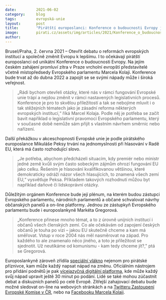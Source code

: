 ```yaml
---
date:         2021-06-02
category:     blog
tags:         evropská-unie
layout:       post
title:        "Pirátští europoslanci: Konference o budoucnosti Evropy je jedinečná šance na změnu. Zapojte se i vy"
image:        pirati.cz/assets/img/articles/2021/Konference_o_budoucnosti_Evropy.png
author:       
---
```


Brusel/Praha, 2. června 2021 – Otevřít debatu o reformách evropských institucí a společně změnit Evropu k lepšímu. I to očekávají pirátští europoslanci od unikátní Konference o budoucnosti Evropy. Na jejím českém zahájení promluví zítra v Praze vrcholní evropští představitelé včetně místopředsedy Evropského parlamentu Marcela Kolaji. Konference bude trvat až do dubna 2022 a zapojit se se svými nápady může i široká veřejnost.

> „Rádi bychom otevřeli otázky, které nás v rámci fungování Evropské unie trápí a nejdou změnit v rámci nastavených legislativních procesů. Konference je pro to skvělou příležitostí a tak se nebojíme mluvit i o tak stěžejních tématech jako je zásadní reforma některých evropských institucí,“ říká Marcel Kolaja. Podle něj je potřeba se začít bavit například o legislativní pravomoci Evropského parlamentu, který v současné době nemůže sám přijít s vlastním návrhem směrnic nebo nařízení.

Další překážkou v akceschopnosti Evropské unie je podle pirátského europoslance Mikuláše Peksy trvání na jednomyslnosti při hlasování v Radě EU, která má často rozhodující slovo. 

> „Je potřeba, abychom předcházeli situacím, kdy premiér nebo ministr jedné země kvůli svým často sobeckým zájmům ohrozí fungování EU jako celku. Řešením je hlasování kvalifikovanou většinou, které demokraticky odráží názor všech hlasujících, to znamená všech zemí EU,“ vysvětluje Peksa. Příkladem takových rozhodnutí můžou byt například daňové či lidskoprávní otázky.

Důležitým orgánem Konference bude její plénum, na kterém budou zástupci Evropského parlamentu, národních parlamentů a občané schvalovat návrhy občanských panelů a on-line platformy. Jednou ze zástupkyň Evropského parlamentu bude i europoslankyně Markéta Gregorová.

> „Konference přinese mnoho témat, a to z úrovně unijních institucí i občanů všech členských zemí. Co ale očekávám od zapojení českých občanů je touha po vizi – jakou EU skutečně chceme a kam má směřovat. Vstup v roce 2004 nás měl nasměrovat na západ. Pro každého to ale znamenalo něco jiného, a toto je příležitost se sjednotit. Už neutíkáme od komunismu - kam tedy chceme jít?," ptá se Gregorová.

Europoslankyně zároveň zřídila [speciální vlákno](https://forum.pirati.cz/viewtopic.php?f=374&t=57271) nejenom pro pirátské příznivce, kam může každý napsat nápad na změnu. Oficiálním nástrojem pro přidání podnětů je pak [vícejazyčná digitální platforma](https://futureu.europa.eu/processes), kde může každý svůj nápad upravit ještě 30 minut po podání. Lidé se také mohou zúčastnit debat a diskuzních panelů po celé Evropě. Zítřejší zahajovací debatu bude možné sledovat on-line na webových stránkách a na [Twitteru Zastoupení Evropské Komise v ČR](https://twitter.com/ZEK_Praha?fbclid=IwAR3Ckk86qSWHdmax1GBX4IC8R6PRl_Ve_alAvrVmBQCWiRcLx3lIzmn5kiE), nebo na [Facebooku Marcela Kolaji](https://www.facebook.com/PiratKolaja).
